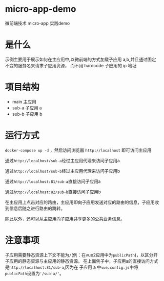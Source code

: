 # micro-app-demo
微前端技术 micro-app 实践demo

# 是什么
示例主要用于展示如何在主应用中,以微前端的方式加载子应用 a,b,并且通过固定不变的服务名来请求子应用资源，
而不用 hardcode 子应用的 ip 地址

# 项目结构
- main 主应用
- sub-a 子应用 a
- sub-b 子应用 b


# 运行方式
`docker-compose up -d` ，然后访问浏览器 `http://localhost` 即可访问主应用

通过`http://localhost/sub-a`经过主应用代理来访问子应用a

通过`http://localhost/sub-b`经过主应用代理来访问子应用b

通过`http://localhost:81/sub-a`直接访问子应用a

通过`http://localhost:82/sub-b`直接访问子应用b

在主应用上点击对应的路由，主应用即向子应用发送对应的路由的信息，子应用收到信息后随之进行路由的跳转。

除此以外，还可以从主应用向子应用共享更多的公共业务信息。

# 注意事项
子应用需要静态资源上下文不能为`/`(例：在vue2应用中为`publicPath`)，以区分开子应用的静态资源与主应用的静态资源。
在上面例子中，子应用a的直接访问方式是`http://localhost:81/sub-a`,因为在 子应用 a 中`vue.config.js`中将
`publicPath`设置为`'/sub-a/'`。


